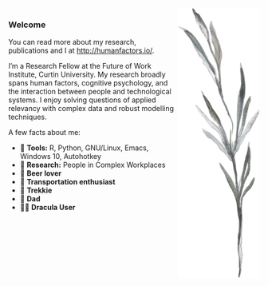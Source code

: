 <img src="https://raw.githubusercontent.com/humanfactors/humanfactors/master/Stick1.png" align="right" height="540px">

### Welcome

You can read more about my research, publications and I at http://humanfactors.io/.

I’m a Research Fellow at the Future of Work Institute, Curtin University. My research broadly spans human factors, cognitive psychology, and the interaction between people and technological systems. I enjoy solving questions of applied relevancy with complex data and robust modelling techniques.

A few facts about me:

- 💾 **Tools:** R, Python, GNU/Linux, Emacs, Windows 10, Autohotkey
- 🔮 **Research:** People in Complex Workplaces
- 🍺 **Beer lover**
- 🛫 **Transportation enthusiast**
- 🖖 **Trekkie**
- 👧 **Dad**
- 🧛‍♂️ **Dracula User**
